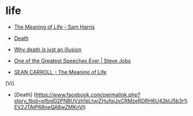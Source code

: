 # life

- [The Meaning of Life - Sam Harris](https://www.youtube.com/watch?v=srxDtefn740)

- [Death](https://www.youtube.com/watch?v=3QvUtMoEgUg)

- [Why death is just an illusion](https://www.youtube.com/watch?v=Zf8PWSQaEwY)

- [One of the Greatest Speeches Ever | Steve Jobs](https://www.youtube.com/watch?v=Tuw8hxrFBH8)

- [SEAN CARROLL - The Meaning of Life](https://www.youtube.com/watch?v=dLmY4ktOIOI)

[Vi]
- [Death] (https://www.facebook.com/permalink.php?story_fbid=pfbid02PNBUVzh1eLtwjZHufqiJxCRMzeRDRH6U42ktJ5b3r1jEV2JTAtP68neQA8wZMKnVl)
